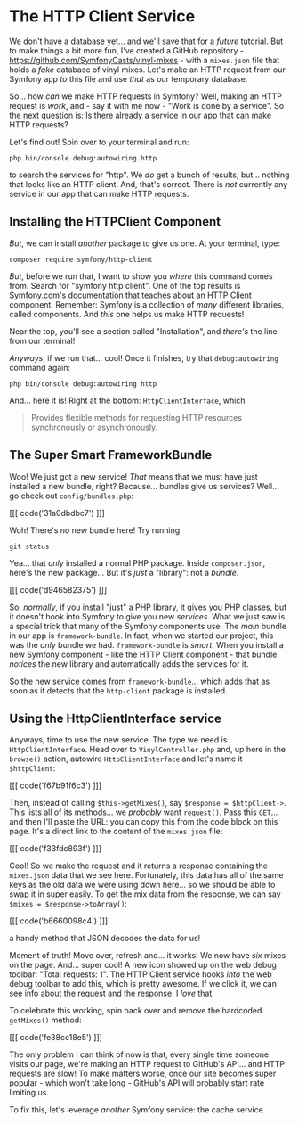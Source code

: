 # The HTTP Client Service

We don't have a database yet... and we'll save that for a *future* tutorial. But
to make things a bit more fun, I've created a GitHub repository -
https://github.com/SymfonyCasts/vinyl-mixes - with a `mixes.json` file that holds
a *fake* database of vinyl mixes. Let's make an HTTP request from our Symfony
app *to* this file and use *that* as our temporary database.

So... how *can* we make HTTP requests in Symfony? Well, making an HTTP request is
*work*, and - say it with me now - "Work is done by a service". So the next question
is: Is there already a service in our app that can make HTTP requests?

Let's find out! Spin over to your terminal and run:

```terminal
php bin/console debug:autowiring http
```

to search the services for "http". We *do* get a bunch of results, but... nothing
that looks like an HTTP client. And, that's correct. There is *not* currently any
service in our app that can make HTTP requests.

## Installing the HTTPClient Component

*But*, we can install *another* package to give us one. At your terminal, type:

```terminal
composer require symfony/http-client
```

*But*, before we run that, I want to show you *where* this command comes from. Search
for "symfony http client". One of the top results is Symfony.com's documentation
that teaches about an HTTP Client component. Remember: Symfony is a collection
of *many* different libraries, called components. And *this* one helps us make
HTTP requests!

Near the top, you'll see a section called "Installation", and *there's* the line
from our terminal!

*Anyways*, if we run that... cool! Once it finishes, try that `debug:autowiring`
command again:

```terminal-silent
php bin/console debug:autowiring http
```

And... here it is! Right at the bottom: `HttpClientInterface`, which

> Provides flexible methods for requesting HTTP resources synchronously or
> asynchronously.

## The Super Smart FrameworkBundle

Woo! We just got a new service! *That* means that we must have just installed a
new bundle, right? Because... bundles give us services? Well... go check out
`config/bundles.php`:

[[[ code('31a0dbdbc7') ]]]

Woh! There's *no* new bundle here! Try running

```terminal
git status
```

Yea... that *only* installed a normal PHP package. Inside `composer.json`, here's
the new package... But it's *just* a "library": not a *bundle*.

[[[ code('d946582375') ]]]

So, *normally*, if you install "just" a PHP library, it gives you PHP classes, but
it doesn't hook into Symfony to give you new *services*. What we just saw is a
special trick that many of the Symfony components use. The *main* bundle in our
app is `framework-bundle`. In fact, when we started our project, this was the
*only* bundle we had. `framework-bundle` is *smart*. When you install a new
Symfony component - like the HTTP Client component - that bundle *notices* the
new library and automatically adds the services for it.

So the new service comes from `framework-bundle`... which adds that as soon as it
detects that the `http-client` package is installed.

## Using the HttpClientInterface service

Anyways, time to use the new service. The type we need is `HttpClientInterface`.
Head over to `VinylController.php` and, up here in the `browse()` action,
autowire `HttpClientInterface` and let's name it `$httpClient`:

[[[ code('f67b91f6c3') ]]]

Then, instead of calling `$this->getMixes()`, say `$response = $httpClient->`. 
This lists all of its methods... we *probably* want `request()`. Pass this `GET`... 
and then I'll paste the URL: you can copy this from the code block on this page. 
It's a direct link to the content of the `mixes.json` file:

[[[ code('f33fdc893f') ]]]

Cool! So we make the request and it returns a response containing the `mixes.json`
data that we see here. Fortunately, this data has all of the same keys as the
old data we were using down here... so we should be able to swap it in super easily.
To get the mix data from the response, we can say `$mixes = $response->toArray()`:

[[[ code('b6660098c4') ]]]

a handy method that JSON decodes the data for us!

Moment of truth! Move over, refresh and... it works! We now have *six* mixes on
the page. And... super cool! A new icon showed up on the web debug toolbar: "Total
requests: 1". The HTTP Client service hooks *into* the web debug toolbar to add
this, which is pretty awesome. If we click it, we can see info about the request
and the response. I *love* that.

To celebrate this working, spin back over and remove the hardcoded `getMixes()`
method:

[[[ code('fe38cc18e5') ]]]

The only problem I can think of now is that, every single time someone visits our
page, we're making an HTTP request to GitHub's API... and HTTP requests are slow!
To make matters worse, once our site becomes super popular - which won't take
long - GitHub's API will probably start rate limiting us.

To fix this, let's leverage *another* Symfony service: the cache service.
